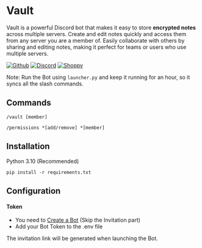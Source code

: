 # Vault

Vault is a powerful Discord bot that makes it easy to store **encrypted notes** across multiple servers.
Create and edit notes quickly and access them from any server you are a member of.
Easily collaborate with others by sharing and editing notes, making it perfect for teams or users who use multiple servers.

[![Github](https://img.shields.io/badge/Github-MrSniFo-blue.svg)](https://github.com/MrSniFo)
[![Discord](https://img.shields.io/badge/Shoppy-SniFo-blue.svg)](https://discord.gg/hH4ZkNg6cA)
[![Shoppy](https://img.shields.io/badge/Shoppy-SniFo-blue.svg)](https://shoppy.gg/@snifo)



Note: Run the Bot using `launcher.py` and keep it running for an hour, so it syncs all the slash commands.

## Commands

`/vault [member]`

`/permissions *[add/remove] *[member]`

## Installation
Python 3.10 (Recommended)

```shell
pip install -r requirements.txt
```

## Configuration
#### Token
- You need to [Create a Bot](https://discordpy.readthedocs.io/en/stable/discord.html) (Skip the Invitation part)
- Add your Bot Token to the .env file

The invitation link will be generated when launching the Bot.
